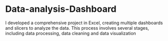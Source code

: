 # Data-analysis-Dashboard
I developed a comprehensive project in Excel, creating  multiple dashboards and slicers to analyze the data. This process involves several stages, including data processing, data cleaning and data visualization 
